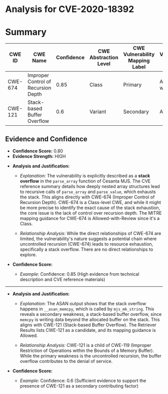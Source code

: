 # Analysis for CVE-2020-18392

# Summary
| CWE ID | CWE Name | Confidence | CWE Abstraction Level | CWE Vulnerability Mapping Label | CWE-Vulnerability Mapping Notes |
|---|---|---|---|---|---|
| CWE-674 | Improper Control of Recursion Depth | 0.85 | Class | Primary | Allowed-with-Review |
| CWE-121 | Stack-based Buffer Overflow | 0.6 | Variant | Secondary | Allowed |

## Evidence and Confidence

*   **Confidence Score:** 0.80
*   **Evidence Strength:** HIGH

- **Analysis and Justification:**  
  - *Explanation:* The vulnerability is explicitly described as a **stack overflow** in the `parse_array` function of Cesanta MJS. The CVE reference summary details how deeply nested array structures lead to recursive calls of `parse_array` and `parse_value`, which exhausts the stack. This aligns directly with CWE-674 (Improper Control of Recursion Depth). CWE-674 is a Class-level CWE, and while it might be more precise to identify the exact cause of the stack exhaustion, the core issue is the lack of control over recursion depth. The MITRE mapping guidance for CWE-674 is Allowed-with-Review since it's a Class.
  
  - *Relationship Analysis:* While the direct relationships of CWE-674 are limited, the vulnerability's nature suggests a potential chain where uncontrolled recursion (CWE-674) leads to resource exhaustion, specifically a stack overflow. There are no direct relationships to explore.

- **Confidence Score:**  
  - *Example:* Confidence: 0.85 (High evidence from technical description and CVE reference materials)

---

- **Analysis and Justification:**  
  - *Explanation:* The ASAN output shows that the stack overflow happens in `__asan_memcpy`, which is called by `mjs_mk_string`. This reveals a secondary weakness, a stack-based buffer overflow, since `memcpy` is writing data beyond the allocated buffer on the stack. This aligns with CWE-121 (Stack-based Buffer Overflow). The Retriever Results lists CWE-121 as a candidate, and its mapping guidance is Allowed.
  
  - *Relationship Analysis:* CWE-121 is a child of CWE-119 (Improper Restriction of Operations within the Bounds of a Memory Buffer). While the primary weakness is the uncontrolled recursion, the buffer overflow contributes to the denial of service.

- **Confidence Score:**  
  - *Example:* Confidence: 0.6 (Sufficient evidence to support the presence of CWE-121 as a secondary contributing factor)